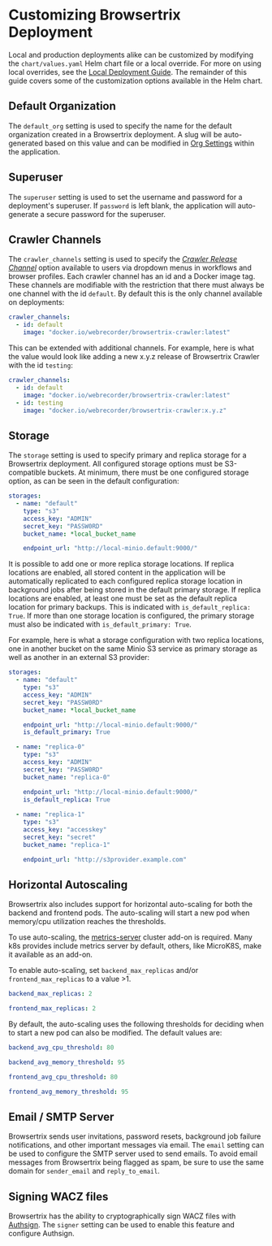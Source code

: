 # Customizing Browsertrix Deployment

Local and production deployments alike can be customized by modifying the `chart/values.yaml` Helm chart file or a local override. For more on using local overrides, see the [Local Deployment Guide](local.md). The remainder of this guide covers some of the customization options available in the Helm chart.

## Default Organization

The `default_org` setting is used to specify the name for the default organization created in a Browsertrix deployment. A slug will be auto-generated based on this value and can be modified in [Org Settings](../user-guide/org-settings.md) within the application.

## Superuser

The `superuser` setting is used to set the username and password for a deployment's superuser. If `password` is left blank, the application will auto-generate a secure password for the superuser.

## Crawler Channels

The `crawler_channels` setting is used to specify the [_Crawler Release Channel_](../user-guide/workflow-setup.md#crawler-release-channel) option available to users via dropdown menus in workflows and browser profiles. Each crawler channel has an id and a Docker image tag. These channels are modifiable with the restriction that there must always be one channel with the id `default`. By default this is the only channel available on deployments:

```yaml
crawler_channels:
  - id: default
    image: "docker.io/webrecorder/browsertrix-crawler:latest"
```

This can be extended with additional channels. For example, here is what the value would look like adding a new x.y.z release of Browsertrix Crawler with the id `testing`:

```yaml
crawler_channels:
  - id: default
    image: "docker.io/webrecorder/browsertrix-crawler:latest"
  - id: testing
    image: "docker.io/webrecorder/browsertrix-crawler:x.y.z"
```

## Storage

The `storage` setting is used to specify primary and replica storage for a Browsertrix deployment. All configured storage options must be S3-compatible buckets. At minimum, there must be one configured storage option, as can be seen in the default configuration:

```yaml
storages:
  - name: "default"
    type: "s3"
    access_key: "ADMIN"
    secret_key: "PASSW0RD"
    bucket_name: *local_bucket_name

    endpoint_url: "http://local-minio.default:9000/"
```

It is possible to add one or more replica storage locations. If replica locations are enabled, all stored content in the application will be automatically replicated to each configured replica storage location in background jobs after being stored in the default primary storage. If replica locations are enabled, at least one must be set as the default replica location for primary backups. This is indicated with `is_default_replica: True`. If more than one storage location is configured, the primary storage must also be indicated with `is_default_primary: True`.

For example, here is what a storage configuration with two replica locations, one in another bucket on the same Minio S3 service as primary storage as well as another in an external S3 provider:

```yaml
storages:
  - name: "default"
    type: "s3"
    access_key: "ADMIN"
    secret_key: "PASSW0RD"
    bucket_name: *local_bucket_name

    endpoint_url: "http://local-minio.default:9000/"
    is_default_primary: True

  - name: "replica-0"
    type: "s3"
    access_key: "ADMIN"
    secret_key: "PASSW0RD"
    bucket_name: "replica-0"

    endpoint_url: "http://local-minio.default:9000/"
    is_default_replica: True
  
  - name: "replica-1"
    type: "s3"
    access_key: "accesskey"
    secret_key: "secret"
    bucket_name: "replica-1"

    endpoint_url: "http://s3provider.example.com"
```

## Horizontal Autoscaling

Browsertrix also includes support for horizontal auto-scaling for both the backend and frontend pods.
The auto-scaling will start a new pod when memory/cpu utilization reaches the thresholds.

To use auto-scaling, the [metrics-server](https://github.com/kubernetes-sigs/metrics-server) cluster add-on is required.
Many k8s provides include metrics server by default, others, like MicroK8S, make it available as an add-on.

To enable auto-scaling, set `backend_max_replicas` and/or `frontend_max_replicas` to a value >1.

```yaml
backend_max_replicas: 2

frontend_max_replicas: 2
```

By default, the auto-scaling uses the following thresholds for deciding when to start a new pod can also
be modified. The default values are:

```yaml
backend_avg_cpu_threshold: 80

backend_avg_memory_threshold: 95

frontend_avg_cpu_threshold: 80

frontend_avg_memory_threshold: 95
```


## Email / SMTP Server

Browsertrix sends user invitations, password resets, background job failure notifications, and other important messages via email. The `email` setting can be used to configure the SMTP server used to send emails. To avoid email messages from Browsertrix being flagged as spam, be sure to use the same domain for `sender_email` and `reply_to_email`.

## Signing WACZ files

Browsertrix has the ability to cryptographically sign WACZ files with [Authsign](https://github.com/webrecorder/authsign). The ``signer`` setting can be used to enable this feature and configure Authsign.
